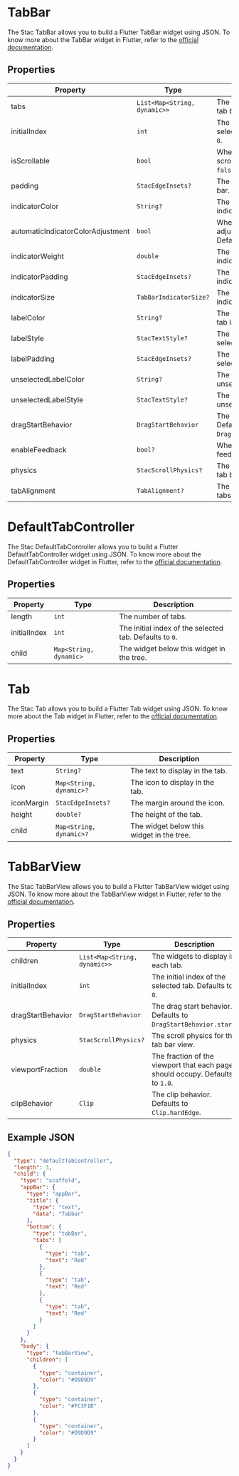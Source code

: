 # TabBar

The Stac TabBar allows you to build a Flutter TabBar widget using JSON.
To know more about the TabBar widget in Flutter, refer to the [official documentation](https://api.flutter.dev/flutter/material/TabBar-class.html).

## Properties

| Property                             | Type                          | Description                                                                 |
|--------------------------------------|-------------------------------|-----------------------------------------------------------------------------|
| tabs                                 | `List<Map<String, dynamic>>`  | The tabs to display in the tab bar.                                         |
| initialIndex                         | `int`                         | The initial index of the selected tab. Defaults to `0`.                     |
| isScrollable                         | `bool`                        | Whether the tab bar is scrollable. Defaults to `false`.                     |
| padding                              | `StacEdgeInsets?`            | The padding for the tab bar.                                                |
| indicatorColor                       | `String?`                     | The color of the tab indicator.                                             |
| automaticIndicatorColorAdjustment    | `bool`                        | Whether to automatically adjust the indicator color. Defaults to `true`.    |
| indicatorWeight                      | `double`                      | The thickness of the tab indicator. Defaults to `2.0`.                      |
| indicatorPadding                     | `StacEdgeInsets?`            | The padding for the tab indicator.                                          |
| indicatorSize                        | `TabBarIndicatorSize?`        | The size of the tab indicator.                                              |
| labelColor                           | `String?`                     | The color of the selected tab label.                                        |
| labelStyle                           | `StacTextStyle?`             | The text style of the selected tab label.                                   |
| labelPadding                         | `StacEdgeInsets?`            | The padding for the selected tab label.                                     |
| unselectedLabelColor                 | `String?`                     | The color of the unselected tab labels.                                     |
| unselectedLabelStyle                 | `StacTextStyle?`             | The text style of the unselected tab labels.                                |
| dragStartBehavior                    | `DragStartBehavior`           | The drag start behavior. Defaults to `DragStartBehavior.start`.             |
| enableFeedback                       | `bool?`                       | Whether to enable feedback for taps.                                        |
| physics                              | `StacScrollPhysics?`         | The scroll physics for the tab bar.                                         |
| tabAlignment                         | `TabAlignment?`               | The alignment of the tabs.                                                  |

# DefaultTabController

The Stac DefaultTabController allows you to build a Flutter DefaultTabController widget using JSON.
To know more about the DefaultTabController widget in Flutter, refer to the [official documentation](https://api.flutter.dev/flutter/material/DefaultTabController-class.html).

## Properties

| Property     | Type                   | Description                                             |
|--------------|------------------------|---------------------------------------------------------|
| length       | `int`                  | The number of tabs.                                     |
| initialIndex | `int`                  | The initial index of the selected tab. Defaults to `0`. |
| child        | `Map<String, dynamic>` | The widget below this widget in the tree.               |

# Tab

The Stac Tab allows you to build a Flutter Tab widget using JSON.
To know more about the Tab widget in Flutter, refer to the [official documentation](https://api.flutter.dev/flutter/material/Tab-class.html).

## Properties

| Property    | Type                    | Description                                      |
|-------------|-------------------------|--------------------------------------------------|
| text        | `String?`               | The text to display in the tab.                  |
| icon        | `Map<String, dynamic>?` | The icon to display in the tab.                  |
| iconMargin  | `StacEdgeInsets?`      | The margin around the icon.                      |
| height      | `double?`               | The height of the tab.                           |
| child       | `Map<String, dynamic>?` | The widget below this widget in the tree.        |


# TabBarView

The Stac TabBarView allows you to build a Flutter TabBarView widget using JSON.
To know more about the TabBarView widget in Flutter, refer to the [official documentation](https://api.flutter.dev/flutter/material/TabBarView-class.html).

## Properties

| Property          | Type                         | Description                                                                   |
|-------------------|------------------------------|-------------------------------------------------------------------------------|
| children          | `List<Map<String, dynamic>>` | The widgets to display in each tab.                                           |
| initialIndex      | `int`                        | The initial index of the selected tab. Defaults to `0`.                       |
| dragStartBehavior | `DragStartBehavior`          | The drag start behavior. Defaults to `DragStartBehavior.start`.               |
| physics           | `StacScrollPhysics?`        | The scroll physics for the tab bar view.                                      |
| viewportFraction  | `double`                     | The fraction of the viewport that each page should occupy. Defaults to `1.0`. |
| clipBehavior      | `Clip`                       | The clip behavior. Defaults to `Clip.hardEdge`.                               |

## Example JSON

```json
{
  "type": "defaultTabController",
  "length": 3,
  "child": {
    "type": "scaffold",
    "appBar": {
      "type": "appBar",
      "title": {
        "type": "text",
        "data": "Tabbar"
      },
      "bottom": {
        "type": "tabBar",
        "tabs": [
          {
            "type": "tab",
            "text": "Red"
          },
          {
            "type": "tab",
            "text": "Red"
          },
          {
            "type": "tab",
            "text": "Red"
          }
        ]
      }
    },
    "body": {
      "type": "tabBarView",
      "children": [
        {
          "type": "container",
          "color": "#D9D9D9"
        },
        {
          "type": "container",
          "color": "#FC3F1B"
        },
        {
          "type": "container",
          "color": "#D9D9D9"
        }
      ]
    }
  }
}
```
